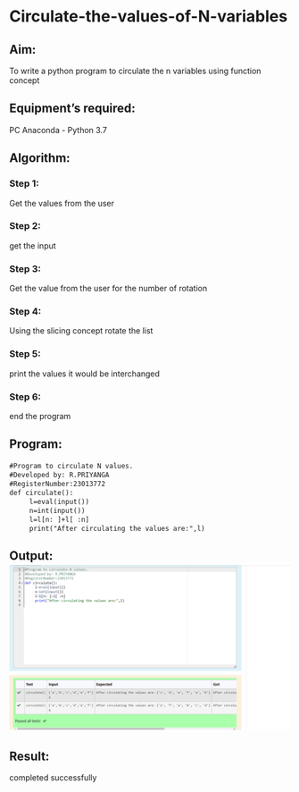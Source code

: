 # Circulate-the-values-of-N-variables
## Aim:
To write a python program to circulate the n variables using function concept
## Equipment’s required:
PC
Anaconda - Python 3.7
## Algorithm: 
### Step 1: 
Get the values from the user
### Step 2:
get the input
### Step 3: 
Get the value from the user for the number of rotation
### Step 4: 
Using the slicing concept rotate the list
### Step 5:
print the values it would be interchanged
### Step 6:
end the program
## Program:
```
#Program to circulate N values.
#Developed by: R.PRIYANGA
#RegisterNumber:23013772
def circulate():
     l=eval(input())
     n=int(input())
     l=l[n: ]+l[ :n]
     print("After circulating the values are:",l)
```
## Output:![output](circulate_ss.png)

## Result:
completed successfully
